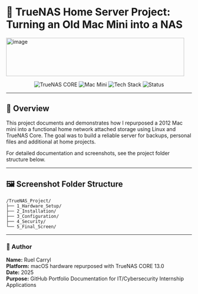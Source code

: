 # 🧠 TrueNAS Home Server Project: Turning an Old Mac Mini into a NAS

<img width="483" height="104" alt="image" src="https://github.com/user-attachments/assets/ce8b5211-eb4d-4b82-9f0e-a4a8687bf449" />


<p align="center">
  <img src="https://img.shields.io/badge/OS-TrueNAS%20CORE%2013.0-blue" alt="TrueNAS CORE">
  <img src="https://img.shields.io/badge/Hardware-Mac%20Mini%202012-lightgrey" alt="Mac Mini">
  <img src="https://img.shields.io/badge/Language-Shell%20%7C%20ZFS%20%7C%20Networking-success" alt="Tech Stack">
  <img src="https://img.shields.io/badge/Status-Completed-green" alt="Status">
</p>

---

## 🧩 Overview
This project documents and demonstrates how I repurposed a 2012 Mac mini into a functional home network attached storage using Linux and TrueNAS Core. The goal was to build a reliable server for backups, personal files and additional at home projects. 

For detailed documentation and screenshots, see the project folder structure below.

---

## 🖼️ Screenshot Folder Structure
```
/TrueNAS_Project/
├── 1_Hardware_Setup/
├── 2_Installation/
├── 3_Configuration/
├── 4_Security/
└── 5_Final_Screen/
```

---

### 👤 Author
**Name:** Ruel Carryl  
**Platform:** macOS hardware repurposed with TrueNAS CORE 13.0  
**Date:** 2025  
**Purpose:** GitHub Portfolio Documentation for IT/Cybersecurity Internship Applications
